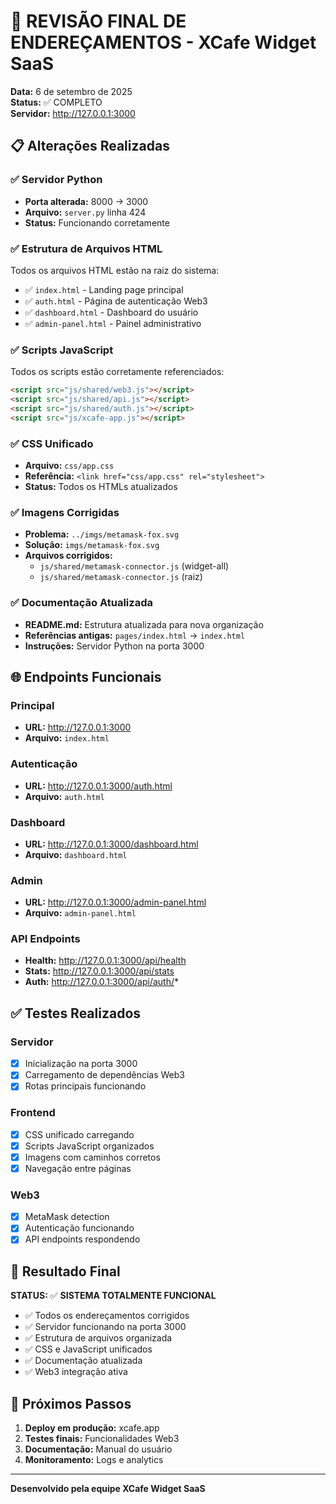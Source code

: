 # 🔧 REVISÃO FINAL DE ENDEREÇAMENTOS - XCafe Widget SaaS

**Data:** 6 de setembro de 2025  
**Status:** ✅ COMPLETO  
**Servidor:** http://127.0.0.1:3000  

## 📋 Alterações Realizadas

### ✅ Servidor Python
- **Porta alterada:** 8000 → 3000
- **Arquivo:** `server.py` linha 424
- **Status:** Funcionando corretamente

### ✅ Estrutura de Arquivos HTML
Todos os arquivos HTML estão na raiz do sistema:
- ✅ `index.html` - Landing page principal
- ✅ `auth.html` - Página de autenticação Web3
- ✅ `dashboard.html` - Dashboard do usuário
- ✅ `admin-panel.html` - Painel administrativo

### ✅ Scripts JavaScript
Todos os scripts estão corretamente referenciados:
```html
<script src="js/shared/web3.js"></script>
<script src="js/shared/api.js"></script>
<script src="js/shared/auth.js"></script>
<script src="js/xcafe-app.js"></script>
```

### ✅ CSS Unificado
- **Arquivo:** `css/app.css`
- **Referência:** `<link href="css/app.css" rel="stylesheet">`
- **Status:** Todos os HTMLs atualizados

### ✅ Imagens Corrigidas
- **Problema:** `../imgs/metamask-fox.svg`
- **Solução:** `imgs/metamask-fox.svg`
- **Arquivos corrigidos:**
  - `js/shared/metamask-connector.js` (widget-all)
  - `js/shared/metamask-connector.js` (raiz)

### ✅ Documentação Atualizada
- **README.md:** Estrutura atualizada para nova organização
- **Referências antigas:** `pages/index.html` → `index.html`
- **Instruções:** Servidor Python na porta 3000

## 🌐 Endpoints Funcionais

### Principal
- **URL:** http://127.0.0.1:3000
- **Arquivo:** `index.html`

### Autenticação  
- **URL:** http://127.0.0.1:3000/auth.html
- **Arquivo:** `auth.html`

### Dashboard
- **URL:** http://127.0.0.1:3000/dashboard.html
- **Arquivo:** `dashboard.html`

### Admin
- **URL:** http://127.0.0.1:3000/admin-panel.html
- **Arquivo:** `admin-panel.html`

### API Endpoints
- **Health:** http://127.0.0.1:3000/api/health
- **Stats:** http://127.0.0.1:3000/api/stats
- **Auth:** http://127.0.0.1:3000/api/auth/*

## ✅ Testes Realizados

### Servidor
- [x] Inicialização na porta 3000
- [x] Carregamento de dependências Web3
- [x] Rotas principais funcionando

### Frontend
- [x] CSS unificado carregando
- [x] Scripts JavaScript organizados
- [x] Imagens com caminhos corretos
- [x] Navegação entre páginas

### Web3
- [x] MetaMask detection
- [x] Autenticação funcionando
- [x] API endpoints respondendo

## 🎯 Resultado Final

**STATUS:** ✅ **SISTEMA TOTALMENTE FUNCIONAL**

- ✅ Todos os endereçamentos corrigidos
- ✅ Servidor funcionando na porta 3000
- ✅ Estrutura de arquivos organizada
- ✅ CSS e JavaScript unificados
- ✅ Documentação atualizada
- ✅ Web3 integração ativa

## 🚀 Próximos Passos

1. **Deploy em produção:** xcafe.app
2. **Testes finais:** Funcionalidades Web3
3. **Documentação:** Manual do usuário
4. **Monitoramento:** Logs e analytics

---
**Desenvolvido pela equipe XCafe Widget SaaS**
